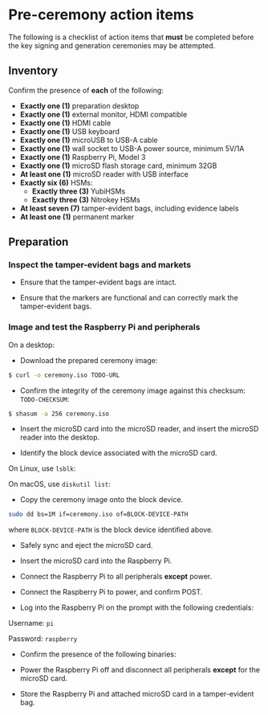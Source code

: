 Pre-ceremony action items
=========================

The following is a checklist of action items that **must** be completed
before the key signing and generation ceremonies may be attempted.

## Inventory

Confirm the presence of **each** of the following:

* **Exactly one (1)** preparation desktop
* **Exactly one (1)** external monitor, HDMI compatible
* **Exactly one (1)** HDMI cable
* **Exactly one (1)** USB keyboard
* **Exactly one (1)** microUSB to USB-A cable
* **Exactly one (1)** wall socket to USB-A power source, minimum 5V/1A
* **Exactly one (1)** Raspberry Pi, Model 3
* **Exactly one (1)** microSD flash storage card, minimum 32GB
* **At least one (1)** microSD reader with USB interface
* **Exactly six (6)** HSMs:
  * **Exactly three (3)** YubiHSMs
  * **Exactly three (3)** Nitrokey HSMs
* **At least seven (7)** tamper-evident bags, including evidence labels
* **At least one (1)** permanent marker

## Preparation

### Inspect the tamper-evident bags and markets

* Ensure that the tamper-evident bags are intact.

* Ensure that the markers are functional and can correctly mark the tamper-evident bags.

### Image and test the Raspberry Pi and peripherals

On a desktop:

* Download the prepared ceremony image:

```bash
$ curl -o ceremony.iso TODO-URL
```

* Confirm the integrity of the ceremony image against this checksum: `TODO-CHECKSUM`:

```bash
$ shasum -a 256 ceremony.iso
```

* Insert the microSD card into the microSD reader, and insert the microSD reader into the
desktop.

* Identify the block device associated with the microSD card.

On Linux, use `lsblk`:

On macOS, use `diskutil list`:

* Copy the ceremony image onto the block device.

```bash
sudo dd bs=1M if=ceremony.iso of=BLOCK-DEVICE-PATH
```

where `BLOCK-DEVICE-PATH` is the block device identified above.

<!-- TODO(ww): Eject/sync. -->

* Safely sync and eject the microSD card.

* Insert the microSD card into the Raspberry Pi.

* Connect the Raspberry Pi to all peripherals **except** power.

* Connect the Raspberry Pi to power, and confirm POST.

* Log into the Raspberry Pi on the prompt with the following credentials:

Username: `pi`

Password: `raspberry`

* Confirm the presence of the following binaries:

* Power the Raspberry Pi off and disconnect all peripherals **except** for the microSD card.

* Store the Raspberry Pi and attached microSD card in a tamper-evident bag.
